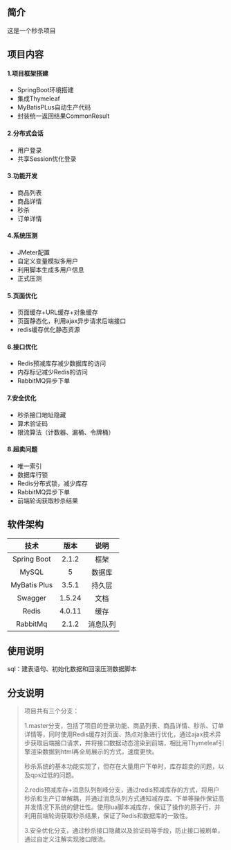 ## 简介
这是一个秒杀项目

## 项目内容

#### 1.项目框架搭建

- SpringBoot环境搭建
- 集成Thymeleaf
- MyBatisPLus自动生产代码
- 封装统一返回结果CommonResult

#### 2.分布式会话

- 用户登录
- 共享Session优化登录

#### 3.功能开发

- 商品列表
- 商品详情
- 秒杀
- 订单详情

#### 4.系统压测

- JMeter配置
- 自定义变量模拟多用户
- 利用脚本生成多用户信息
- 正式压测

#### 5.页面优化

- 页面缓存+URL缓存+对象缓存
- 页面静态化，利用ajax异步请求后端接口
- redis缓存优化静态资源

#### 6.接口优化

- Redis预减库存减少数据库的访问
- 内存标记减少Redis的访问
- RabbitMQ异步下单

#### 7.安全优化

- 秒杀接口地址隐藏
- 算术验证码
- 限流算法（计数器、漏桶、令牌桶）

#### 8.超卖问题

- 唯一索引
- 数据库行锁
- Redis分布式锁，减少库存
- RabbitMQ异步下单
- 前端轮询获取秒杀结果

## 软件架构

|     技术     |  版本  |   说明   |
| :----------: | :----: | :------: |
| Spring Boot  | 2.1.2  |   框架   |
|    MySQL     |   5    |  数据库  |
| MyBatis Plus | 3.5.1  |  持久层  |
|   Swagger    | 1.5.24 |   文档   |
|    Redis     | 4.0.11 |   缓存   |
|   RabbitMq   | 2.1.2  | 消息队列 |



## 使用说明

sql：建表语句、初始化数据和回滚压测数据脚本



## 分支说明

> 项目共有三个分支：
>
> 1.master分支，包括了项目的登录功能、商品列表、商品详情、秒杀、订单详情等，同时使用Redis缓存对页面、热点对象进行优化，通过ajax技术异步获取后端接口请求，并将接口数据动态渲染到前端，相比用Thymeleaf引擎渲染数据到html再全局展示的方式，速度更快。
>
> 秒杀系统的基本功能实现了，但存在大量用户下单时，库存超卖的问题，以及qps过低的问题。
>
> 2.redis预减库存+消息队列削峰分支，通过redis预减库存的方式，将用户秒杀和生产订单解耦，并通过消息队列方式通知减存库、下单等操作保证高并发情况下系统的健壮性。使用lua脚本减库存，保证了操作的原子行，并利用前端轮询获取秒杀结果，保证了Redis和数据库的一致性。
>
> 3.安全优化分支，通过秒杀接口隐藏以及验证码等手段，防止接口被刷单，通过自定义注解实现接口限流。